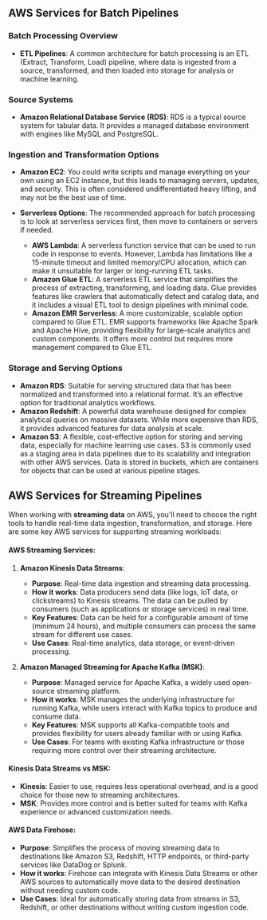 ## AWS Services for Batch Pipelines
### Batch Processing Overview
- **ETL Pipelines**: A common architecture for batch processing is an ETL (Extract, Transform, Load) pipeline, where data is ingested from a source, transformed, and then loaded into storage for analysis or machine learning.

### Source Systems
- **Amazon Relational Database Service (RDS)**: RDS is a typical source system for tabular data. It provides a managed database environment with engines like MySQL and PostgreSQL.

### Ingestion and Transformation Options
- **Amazon EC2**: You could write scripts and manage everything on your own using an EC2 instance, but this leads to managing servers, updates, and security. This is often considered undifferentiated heavy lifting, and may not be the best use of time.
    
- **Serverless Options**: The recommended approach for batch processing is to look at serverless services first, then move to containers or servers if needed.
    
    - **AWS Lambda**: A serverless function service that can be used to run code in response to events. However, Lambda has limitations like a 15-minute timeout and limited memory/CPU allocation, which can make it unsuitable for larger or long-running ETL tasks.
    - **Amazon Glue ETL**: A serverless ETL service that simplifies the process of extracting, transforming, and loading data. Glue provides features like crawlers that automatically detect and catalog data, and it includes a visual ETL tool to design pipelines with minimal code.
    - **Amazon EMR Serverless**: A more customizable, scalable option compared to Glue ETL. EMR supports frameworks like Apache Spark and Apache Hive, providing flexibility for large-scale analytics and custom components. It offers more control but requires more management compared to Glue ETL.

### Storage and Serving Options
- **Amazon RDS**: Suitable for serving structured data that has been normalized and transformed into a relational format. It’s an effective option for traditional analytics workflows.
- **Amazon Redshift**: A powerful data warehouse designed for complex analytical queries on massive datasets. While more expensive than RDS, it provides advanced features for data analysis at scale.
- **Amazon S3**: A flexible, cost-effective option for storing and serving data, especially for machine learning use cases. S3 is commonly used as a staging area in data pipelines due to its scalability and integration with other AWS services. Data is stored in buckets, which are containers for objects that can be used at various pipeline stages.

## AWS Services for Streaming Pipelines
When working with **streaming data** on AWS, you'll need to choose the right tools to handle real-time data ingestion, transformation, and storage. Here are some key AWS services for supporting streaming workloads:

#### AWS Streaming Services:
1. **Amazon Kinesis Data Streams**:
    
    - **Purpose**: Real-time data ingestion and streaming data processing.
    - **How it works**: Data producers send data (like logs, IoT data, or clickstreams) to Kinesis streams. The data can be pulled by consumers (such as applications or storage services) in real time.
    - **Key Features**: Data can be held for a configurable amount of time (minimum 24 hours), and multiple consumers can process the same stream for different use cases.
    - **Use Cases**: Real-time analytics, data storage, or event-driven processing.
2. **Amazon Managed Streaming for Apache Kafka (MSK)**:
    
    - **Purpose**: Managed service for Apache Kafka, a widely used open-source streaming platform.
    - **How it works**: MSK manages the underlying infrastructure for running Kafka, while users interact with Kafka topics to produce and consume data.
    - **Key Features**: MSK supports all Kafka-compatible tools and provides flexibility for users already familiar with or using Kafka.
    - **Use Cases**: For teams with existing Kafka infrastructure or those requiring more control over their streaming architecture.

#### Kinesis Data Streams vs MSK:
- **Kinesis**: Easier to use, requires less operational overhead, and is a good choice for those new to streaming architectures.
- **MSK**: Provides more control and is better suited for teams with Kafka experience or advanced customization needs.

#### AWS Data Firehose:
- **Purpose**: Simplifies the process of moving streaming data to destinations like Amazon S3, Redshift, HTTP endpoints, or third-party services like DataDog or Splunk.
- **How it works**: Firehose can integrate with Kinesis Data Streams or other AWS sources to automatically move data to the desired destination without needing custom code.
- **Use Cases**: Ideal for automatically storing data from streams in S3, Redshift, or other destinations without writing custom ingestion code.
